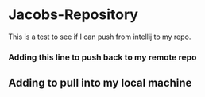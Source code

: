 # Jacobs-Repository

This is a test to see if I can push from intellij to my repo.
### Adding this line to push back to my remote repo 

## Adding to pull into my local machine


